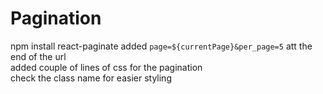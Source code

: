 # Pagination
npm install react-paginate
added `page=${currentPage}&per_page=5` att the end of the url  
added couple of lines of css for the pagination  
check the class name for easier styling  
